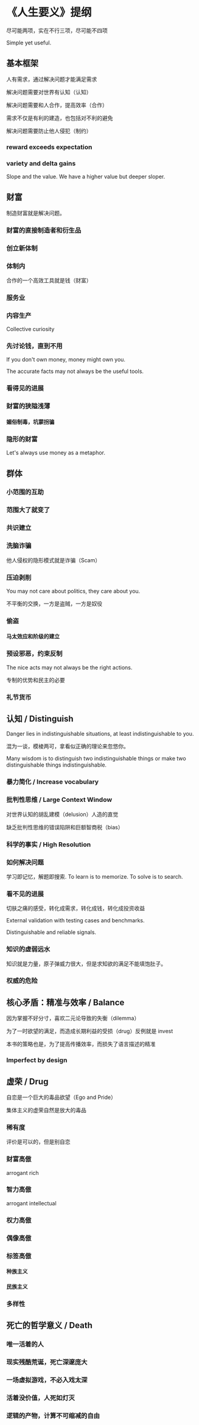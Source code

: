 # 《人生要义》提纲

尽可能两项，实在不行三项，尽可能不四项

Simple yet useful.

## 基本框架

人有需求，通过解决问题才能满足需求

解决问题需要对世界有认知（认知）

解决问题需要和人合作，提高效率（合作）

需求不仅是有利的建造，也包括对不利的避免

解决问题需要防止他人侵犯（制约）

### reward exceeds expectation

### variety and delta gains

Slope and the value. We have a higher value but deeper sloper.

## 财富

制造财富就是解决问题。

### 财富的直接制造者和衍生品

### 创立新体制

### 体制内

合作的一个高效工具就是钱（财富）

### 服务业

### 内容生产

Collective curiosity

### 先讨论钱，直到不用

If you don't own money, money might own you.

The accurate facts may not always be the useful tools.

### 看得见的进展

### 财富的狭隘浅薄

#### 媚俗制毒，坑蒙拐骗

### 隐形的财富

Let's always use money as a metaphor.

## 群体

### 小范围的互助

### 范围大了就变了

### 共识建立

### 洗脑诈骗

他人侵权的隐形模式就是诈骗（Scam）

### 压迫剥削

You may not care about politics, they care about you.

不平衡的交换，一方是盗贼，一方是奴役

### 偷盗

#### 马太效应和阶级的建立

### 预设邪恶，约束反制

The nice acts may not always be the right actions.

专制的优势和民主的必要

### 礼节货币

## 认知 / Distinguish

Danger lies in indistinguishable situations, at least indistinguishable to you.

混为一谈，模棱两可，拿看似正确的理论来忽悠你。

Many wisdom is to distinguish two indistinguishable things or make two distinguishable things indistinguishable.

### 暴力简化 / Increase vocabulary

### 批判性思维 / Large Context Window

对世界认知的胡乱建模（delusion）人造的直觉

缺乏批判性思维的错误陷阱和巨额智商税（bias）

### 科学的事实 / High Resolution

### 如何解决问题

学习即记忆，解题即搜索. To learn is to memorize. To solve is to search.

### 看不见的进展

切肤之痛的感受，转化成需求，转化成钱，转化成投资收益

External validation with testing cases and benchmarks.

Distinguishable and reliable signals.

### 知识的虚弱远水

知识就是力量，原子弹威力很大，但是求知欲的满足不能填饱肚子。

### 权威的危险

## 核心矛盾：精准与效率 / Balance

因为掌握不好分寸，喜欢二元论导致的失衡（dilemma）

为了一时欲望的满足，而造成长期利益的受损（drug）反例就是 invest

本书的策略也是，为了提高传播效率，而损失了语言描述的精准

### Imperfect by design

## 虚荣 / Drug

自恋是一个巨大的毒品欲望（Ego and Pride）

集体主义的虚荣自然是放大的毒品

### 稀有度

评价是可以的，但是别自恋

### 财富高傲

arrogant rich

### 智力高傲

arrogant intellectual

### 权力高傲

### 偶像高傲

### 标签高傲

#### 种族主义

#### 民族主义

### 多样性

## 死亡的哲学意义 / Death

### 唯一活着的人

### 现实残酷荒诞，死亡深邃庞大

### 一场虚拟游戏，不必入戏太深

### 活着没价值，人死如灯灭

### 逻辑的产物，计算不可缩减的自由

